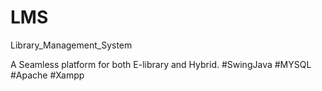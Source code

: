# LMS
Library_Management_System

A Seamless platform for both E-library and Hybrid.
#SwingJava #MYSQL #Apache #Xampp
